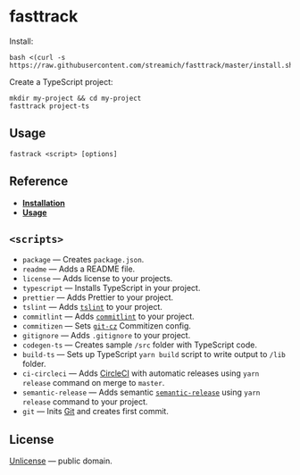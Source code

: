 # fasttrack

Install:

```shell
bash <(curl -s https://raw.githubusercontent.com/streamich/fasttrack/master/install.sh)
```

Create a TypeScript project:

```shell
mkdir my-project && cd my-project
fasttrack project-ts
```


## Usage

```shell
fastrack <script> [options]
```


## Reference

- [__Installation__](./docs/installation.md)
- [__Usage__](./docs/usage.md)


## `<scripts>`

- `package` &mdash; Creates `package.json`.
- `readme` &mdash; Adds a README file.
- `license` &mdash; Adds license to your projects.
- `typescript` &mdash; Installs TypeScript in your project.
- `prettier` &mdash; Adds Prettier to your project.
- `tslint` &mdash; Adds [`tslint`](https://palantir.github.io/tslint/) to your project.
- `commitlint` &mdash; Adds [`commitlint`](https://marionebl.github.io/commitlint/#/) to your project.
- `commitizen` &mdash; Sets [`git-cz`](https://github.com/streamich/git-cz) Commitizen config.
- `gitignore` &mdash; Adds `.gitignore` to your project.
- `codegen-ts` &mdash; Creates sample `/src` folder with TypeScript code.
- `build-ts` &mdash; Sets up TypeScript `yarn build` script to write output to `/lib` folder.
- `ci-circleci` &mdash; Adds [CircleCI](https://circleci.com/) with automatic releases using `yarn release` command on merge to `master`.
- `semantic-release` &mdash; Adds semantic [`semantic-release`](https://semantic-release.gitbook.io/semantic-release/) using `yarn release` command to your project.
- `git` &mdash; Inits [Git](https://git-scm.com/) and creates first commit.


## License

[Unlicense](LICENSE) &mdash; public domain.
